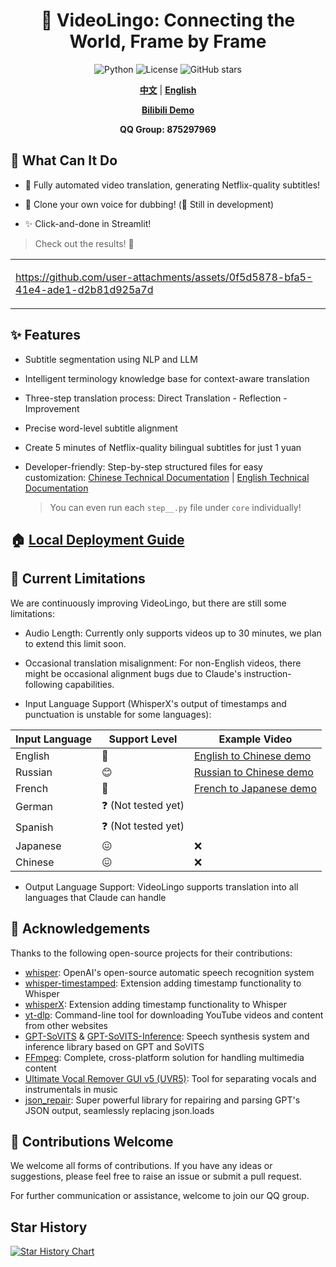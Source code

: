 <div align="center">

# 🌉 VideoLingo: Connecting the World, Frame by Frame

![Python](https://img.shields.io/badge/python-v3.12-blue.svg)
![License](https://img.shields.io/badge/license-MIT-green.svg)
![GitHub stars](https://img.shields.io/github/stars/Huanshere/VideoLingo.svg)

[**中文**](README.md) | [**English**](README.en.md)

[**Bilibili Demo**](https://www.bilibili.com/video/BV1QsYXeGEPP/)

**QQ Group: 875297969**

</div>

## 🌟 What Can It Do

- 🍖 Fully automated video translation, generating Netflix-quality subtitles!

- 🎤 Clone your own voice for dubbing! (🚧 Still in development)

- ✨ Click-and-done in Streamlit!

> Check out the results! 💪

<table>
<tr>
<td width="60%">

https://github.com/user-attachments/assets/0f5d5878-bfa5-41e4-ade1-d2b81d925a7d

</td>
</tr>
</table>

## ✨ Features

- Subtitle segmentation using NLP and LLM

- Intelligent terminology knowledge base for context-aware translation

- Three-step translation process: Direct Translation - Reflection - Improvement

- Precise word-level subtitle alignment

- Create 5 minutes of Netflix-quality bilingual subtitles for just 1 yuan

- Developer-friendly: Step-by-step structured files for easy customization: [Chinese Technical Documentation](./docs/README_guide_zh.md) | [English Technical Documentation](./docs/README_guide_en.md) 
    > You can even run each `step__.py` file under `core` individually!   

## 🏠 [Local Deployment Guide](./docs/install_locally_en.md)

## 🚧 Current Limitations

We are continuously improving VideoLingo, but there are still some limitations:

- Audio Length: Currently only supports videos up to 30 minutes, we plan to extend this limit soon.

- Occasional translation misalignment: For non-English videos, there might be occasional alignment bugs due to Claude's instruction-following capabilities.

- Input Language Support (WhisperX's output of timestamps and punctuation is unstable for some languages):

| Input Language | Support Level | Example Video |
|----------------|---------------|----------------|
| English | 🤩 | [English to Chinese demo](https://github.com/user-attachments/assets/127373bb-c152-4b7a-8d9d-e586b2c62b4b) |
| Russian | 😊 | [Russian to Chinese demo](https://github.com/user-attachments/assets/25264b5b-6931-4d39-948c-5a1e4ce42fa7) |
| French | 🤩 | [French to Japanese demo](https://github.com/user-attachments/assets/3ce068c7-9854-4c72-ae77-f2484c7c6630) |
| German | ❓ (Not tested yet) |  |
| Spanish | ❓ (Not tested yet) |  |
| Japanese | 😖 | ❌ |
| Chinese | 😖 | ❌ |

- Output Language Support: VideoLingo supports translation into all languages that Claude can handle

## 🙏 Acknowledgements

Thanks to the following open-source projects for their contributions:

- [whisper](https://github.com/openai/whisper): OpenAI's open-source automatic speech recognition system
- [whisper-timestamped](https://github.com/linto-ai/whisper-timestamped): Extension adding timestamp functionality to Whisper
- [whisperX](https://github.com/m-bain/whisperX): Extension adding timestamp functionality to Whisper
- [yt-dlp](https://github.com/yt-dlp/yt-dlp): Command-line tool for downloading YouTube videos and content from other websites
- [GPT-SoVITS](https://github.com/RVC-Project/GPT-SoVITS) & [GPT-SoVITS-Inference](https://github.com/X-T-E-R/GPT-SoVITS-Inference): Speech synthesis system and inference library based on GPT and SoVITS
- [FFmpeg](https://github.com/FFmpeg/FFmpeg): Complete, cross-platform solution for handling multimedia content
- [Ultimate Vocal Remover GUI v5 (UVR5)](https://github.com/Anjok07/ultimatevocalremovergui): Tool for separating vocals and instrumentals in music
- [json_repair](https://github.com/mangiucugna/json_repair): Super powerful library for repairing and parsing GPT's JSON output, seamlessly replacing json.loads

## 🤝 Contributions Welcome

We welcome all forms of contributions. If you have any ideas or suggestions, please feel free to raise an issue or submit a pull request.

For further communication or assistance, welcome to join our QQ group.

## Star History

[![Star History Chart](https://api.star-history.com/svg?repos=Huanshere/VideoLingo&type=Timeline)](https://star-history.com/#Huanshere/VideoLingo)